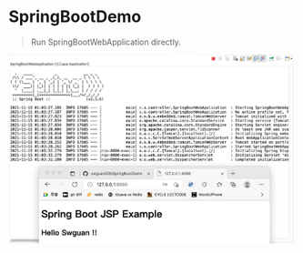 # SpringBootDemo

> Run SpringBootWebApplication directly.

![](https://github.com/swguan325/SpringBootDemo/blob/main/docs/RUN.jpg)
